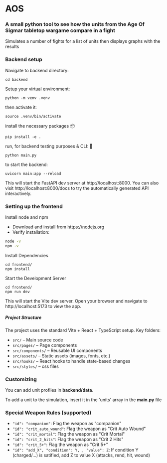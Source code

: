 # AOS

### A small python tool to see how the units from the Age Of Sigmar tabletop wargame compare in a fight

Simulates a number of fights for a list of units then displays graphs with the results

### Backend setup

Navigate to backend directory:

```shell
cd backend
```

Setup your virtual environment:

```shell
python -m venv .venv
```

then activate it:

```shell
source .venv/bin/activate
```

install the necessary packages 📦

```shell
pip install -e .
```

run, for backend testing purposes & CLI: 🚀

```shell
python main.py
```

to start the backend:

```shell
uvicorn main:app --reload
```

This will start the FastAPI dev server at http://localhost:8000. You can also visit http://localhost:8000/docs to try the automatically generated API interactively.

### Setting up the frontend

Install node and npm

- Download and install from https://nodejs.org
- Verify installation:

```bash
node -v
npm -v
```

Install Dependencies

```shell
cd frontend/
npm install
```

Start the Development Server

```shell
cd frontend/
npm run dev
```

This will start the Vite dev server. Open your browser and navigate to http://localhost:5173 to view the app.

##### Project Structure

The project uses the standard Vite + React + TypeScript setup. Key folders:

- `src/` – Main source code
- `src/pages/` – Page components
- `src/components/` – Reusable UI components
- `src/assets/` – Static assets (images, fonts, etc.)
- `src/hooks/` – React hooks to handle state-based changes
- `src/styles/` – css files

### Customizing

You can add unit profiles in **backend/data**.

To add a unit to the simulation, insert it in the 'units' array in the **main.py** file

### Special Weapon Rules (supported)

- `"id": "companion"`: Flag the weapon as "companion"
- `"id": "crit_auto_wound"`: Flag the weapon as "Crit Auto Wound"
- `"id": "crit_mortal"`: Flag the weapon as "Crit Mortal"
- `"id": "crit_2_hits"`: Flag the weapon as "Crit 2 Hits"
- `"id": "crit_5+"`: Flag the weapon as "Crit 5+"
- `"id": "add_X", "condition": Y, , "value": Z`: If condition Y (charged/...) is satified, add Z to value X (attacks, rend, hit, wound)
